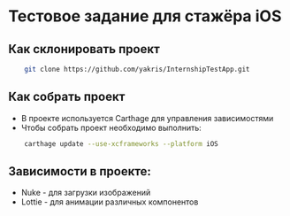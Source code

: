 # Тестовое задание для стажёра iOS

## Как склонировать проект
```sh
    git clone https://github.com/yakris/InternshipTestApp.git
```   
    
## Как собрать проект
- В проекте используется Carthage для управления зависимостями
- Чтобы собрать проект необходимо выполнить:
```sh
    carthage update --use-xcframeworks --platform iOS
```   

## Зависимости в проекте:
- Nuke - для загрузки изображений
- Lottie - для анимации различных компонентов

